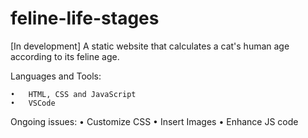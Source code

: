 # feline-life-stages

[In development] A static website that calculates a cat's human age according to its feline age.

Languages and Tools:

	•	HTML, CSS and JavaScript
	•	VSCode
 
Ongoing issues:
	•	Customize CSS
	•	Insert Images
	•	Enhance JS code
